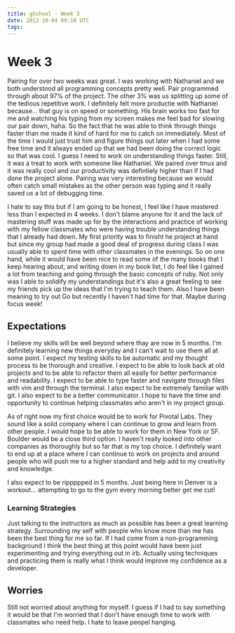 ```yaml
---
title: gSchool - Week 3
date: 2013-10-04 09:10 UTC
tags:
---
```


<h1>Week 3</h1>

<p>Pairing for over two weeks was great. I was working with Nathaniel and we both understood all programming concepts pretty well. Pair programmed through about 97% of the project. The other 3% was us splitting up some of the tedious repetitive work. I definitely felt more productie with Nathaniel because... that guy is on speed or something. His brain works too fast for me and watching his typing from my screen makes me feel bad for slowing our pair down, haha. So the fact that he was able to think through things faster than me made it kind of hard for me to catch on immediately. Most of the time I would just trust him and figure things out later when I had some free time and it always ended up that we had been doing the correct logic so that was cool. I guess I need to work on understanding things faster. Still, it was a treat to work with someone like Nathaniel. We paired over tmux and it was really cool and our productivity was defintiely higher than if I had done the project alone. Pairing was very interesting because we would often catch small mistakes as the other person was typing and it really saved us a lot of debugging time.</p>

<p>I hate to say this but if I am going to be honest, I feel like I have mastered less than I expected in 4 weeks. I don't blame anyone for it and the lack of mastering stuff was made up for by the interactions and practice of working with my fellow classmates who were having trouble understanding things that I already had down. My first priority was to finisht he project at hand but since my group had made a good deal of progress during class I was usually able to spent time with other classmates in the evenings. So on one hand, while it would have been nice to read some of the many books that I keep hearing about, and writing down in my book list, I do feel like I gained a lot from teaching and going through the basic concepts of ruby. Not only was I able to solidify my understandings but it's also a great feeling to see my friends pick up the ideas that I'm trying to teach them. Also I have been meaning to try out Go but recently I haven't had time for that. Maybe during focus week!</p>

<h2>Expectations</h2>

<p>I believe my skills will be well beyond where thay are now in 5 months. I'm definitely learning new things everyday and I can't wait to use them all at some point. I expect my testing skills to be automatic and my thought process to be thorough and creative. I expect to be able to look back at old projects and to be able to refactor them all easily for better performance and readability. I expect to be able to type faster and navigate through files with vim and through the terminal. I also expect to be extremely familiar with git. I also expect to be a better communicator. I hope to have the time and opportunity to continue helping classmates who aren't in my project group.</p>

<p>As of right now my first choice would be to work for Pivotal Labs. They sound like a solid company where I can continue to grow and learn from other people. I would hope to be able to work for them in New York or SF. Boulder would be a close third option. I haven't really looked into other companies as thoroughly but so far that is my top choice. I definitely want to end up at a place where I can continue to work on projects and around people who will push me to a higher standard and help add to my creativity and knowledge.</p>

<p>I also expect to be rippppped in 5 months. Just being here in Denver is a workout... attempting to go to the gym every morning better get me cut!</p>

<h3>Learning Strategies</h3>

<p>Just talking to the instructors as much as possible has been a great learning strategy. Surrounding my self with people who know more than me has been the best thing for me so far. If I had come from a non-programming background I think the best thing at this point would have been just experimenting and trying everything out in irb. Actually using techniques and practicing them is really what I think would improve my confidence as a developer.</p>

<h2>Worries</h2>

<p>Still not worried about anything for myself. I guess if I had to say something it would be that I'm worried that I don't have enough time to work with classmates who need help. I hate to leave peopel hanging.</p>
